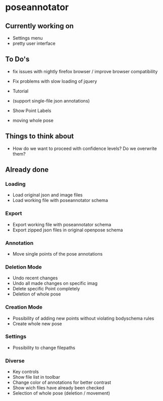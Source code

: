 # poseannotator

## Currently working on

* Settings menu
* pretty user interface

## To Do's



* fix issues with nightly firefox browser / improve browser compatibility
* Fix problems with slow loading of jquery

* Tutorial

* (support single-file json annotations)
* Show Point Labels
* moving whole pose

## Things to think about

* How do we want to proceed with confidence levels? Do we overwrite them?

## Already done

  ### Loading
  * Load original json and image files
  * Load working file with poseannotator schema

  ### Export
  * Export working file with poseannotator schema
  * Export zipped json files in original openpose schema

  ### Annotation
  * Move single points of the pose annotations

  ### Deletion Mode
  * Undo recent changes
  * Undo all made changes on specific imag
  * Delete specific Point completely
  * Deletion of whole pose

  ### Creation Mode
  * Possibility of adding new points without violating bodyschema rules
  * Create whole new pose

  ### Settings
  * Possibility to change filepaths

  ### Diverse
  * Key controls
  * Show file list in toolbar
  * Change color of annotations for better contrast
  * Show wich files have already been checked
  * Selection of whole pose (deletion / movement)
